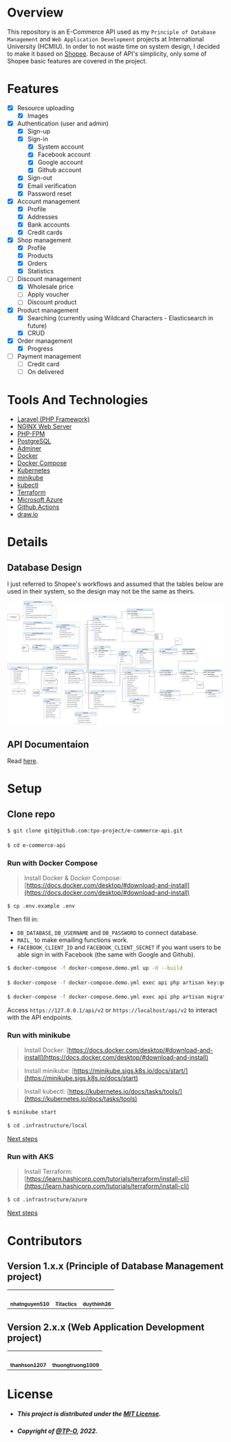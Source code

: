 # Overview

This repository is an E-Commerce API used as my `Principle of Database Management` and `Web Application Development` projects at International University (HCMIU). In order to not waste time on system design, I decided to make it based on [Shopee](https://shopee.vn). Because of API's simplicity, only some of Shopee basic features are covered in the project.

# Features

- [x] Resource uploading
    - [x] Images
- [x] Authentication (user and admin)
    - [x] Sign-up
    - [x] Sign-in
        - [x] System account
        - [x] Facebook account
        - [x] Google account
        - [x] Github account
    - [x] Sign-out
    - [x] Email verification
    - [x] Password reset
- [x] Account management
    - [x] Profile
    - [x] Addresses
    - [x] Bank accounts
    - [x] Credit cards
- [x] Shop management
    - [x] Profile
    - [x] Products
    - [x] Orders
    - [x] Statistics
- [ ] Discount management
    - [x] Wholesale price
    - [ ] Apply voucher
    - [ ] Discount product
- [x] Product management
    - [x] Searching (currently using Wildcard Characters - Elasticsearch in future)
    - [x] CRUD
- [x] Order management
    - [x] Progress
- [ ] Payment management
    - [ ] Credit card
    - [ ] On delivered

# Tools And Technologies

- [Laravel (PHP Framework)](https://laravel.com)
- [NGINX Web Server](https://en.wikipedia.org/wiki/Nginx)
- [PHP-FPM](https://www.php.net/manual/en/install.fpm.php)
- [PostgreSQL](https://www.postgresql.org)
- [Adminer](https://www.adminer.org)
- [Docker](https://www.docker.com)
- [Docker Compose](https://docs.docker.com/compose)
- [Kubernetes](https://kubernetes.io)
- [minikube](https://minikube.sigs.k8s.io/docs)
- [kubectl](https://kubernetes.io/docs/tasks/tools)
- [Terraform](https://www.terraform.io)
- [Microsoft Azure](https://azure.microsoft.com/en-us)
- [Github Actions](https://github.com/features/actions)
- [draw.io](https://app.diagrams.net)

# Details

## Database Design

I just referred to Shopee's workflows and assumed that the tables below are used in their system, so the design may not be the same as theirs.

![E-commerce Database Design](/docs/img/database.jpg)

## API Documentaion

Read [here](https://tpo-project.github.io/e-commerce-api).

# Setup

## Clone repo

```bash
$ git clone git@github.com:tpo-project/e-commerce-api.git

$ cd e-commerce-api
```

### Run with Docker Compose

> Install Docker & Docker Compose: [https://docs.docker.com/desktop/#download-and-install](https://docs.docker.com/desktop/#download-and-install)

```bash
$ cp .env.example .env
```

Then fill in:
- `DB_DATABASE`, `DB_USERNAME` and `DB_PASSWORD` to connect database.
- `MAIL_` to make emailing functions work.
- `FACEBOOK_CLIENT_ID` and `FACEBOOK_CLIENT_SECRET` if you want users to be able sign in with Facebook (the same with Google and Github).

```bash
$ docker-compose -f docker-compose.demo.yml up -d --build

$ docker-compose -f docker-compose.demo.yml exec api php artisan key:generate

$ docker-compose -f docker-compose.demo.yml exec api php artisan migrate --seed
```

Access `https://127.0.0.1/api/v2` or `https://localhost/api/v2` to interact with the API endpoints.

### Run with minikube

> Install Docker: [https://docs.docker.com/desktop/#download-and-install](https://docs.docker.com/desktop/#download-and-install)

> Install minikube: [https://minikube.sigs.k8s.io/docs/start/](https://minikube.sigs.k8s.io/docs/start)

> Install kubectl: [https://kubernetes.io/docs/tasks/tools/](https://kubernetes.io/docs/tasks/tools)

```bash
$ minikube start
```

```bash
$ cd .infrastructure/local
```

[Next steps](https://github.com/tpo-project/e-commerce-api/tree/2.x.x/.infrastructure/local)

### Run with AKS

> Install Terraform: [https://learn.hashicorp.com/tutorials/terraform/install-cli](https://learn.hashicorp.com/tutorials/terraform/install-cli)

```bash
$ cd .infrastructure/azure
```

[Next steps](https://github.com/tpo-project/e-commerce-api/tree/2.x.x/.infrastructure/azure)

# Contributors

## Version 1.x.x (Principle of Database Management project)

<table>
  <tr>
    <td align="center"><a href="https://github.com/nhatnguyen510"><img src="https://avatars.githubusercontent.com/u/71200617?v=4?s=100" width="100px;" alt=""/><br /><sub><b>nhatnguyen510</b></sub></a></td>
    <td align="center"><a href="https://github.com/Titactics"><img src="https://avatars.githubusercontent.com/u/71199588?v=4?s=100" width="100px;" alt=""/><br /><sub><b>Titactics</b></sub></a></td>
    <td align="center"><a href="https://github.com/duythinh26"><img src="https://avatars.githubusercontent.com/u/67096386?v=4?s=100" width="100px;" alt=""/><br /><sub><b>duythinh26</b></sub></a></td>
  </tr>
</table>

## Version 2.x.x (Web Application Development project)

<table>
  <tr>
    <td align="center"><a href="https://github.com/thanhson1207"><img src="https://avatars.githubusercontent.com/u/68525507?v=4?s=100" width="100px;" alt=""/><br /><sub><b>thanhson1207</b></sub></a></td>
    <td align="center"><a href="https://github.com/thuongtruong1009"><img src="https://avatars.githubusercontent.com/u/71834167?v=4?s=100" width="100px;" alt=""/><br /><sub><b>thuongtruong1009</b></sub></a></td>
  </tr>
</table>

# License

- ##### This project is distributed under the [MIT License](LICENSE).
- ##### Copyright of [@TP-O](https://github.com/TP-O), 2022.
